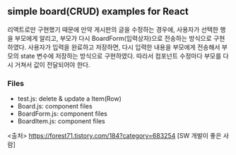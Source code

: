 ## simple board(CRUD) examples for React ##
리액트로만 구현했기 때문에 만약 게시판의 글을 수정하는 경우에,
사용자가 선택한 행을 부모에게 알리고, 부모가 다시 BoardForm(입력상자)으로 전송하는 방식으로 구현하였다.
사용자가 입력을 완료하고 저장하면, 다시 입력한 내용을 부모에게 전송해서 부모의 state 변수에 저장하는 방식으로 구현하였다.
따라서 컴포넌트 수정마다 부모를 다시 거쳐서 값이 전달되어야 한다.

### Files ###

- test.js: delete & update a Item(Row)
- Board.js: component files
- BoardForm.js: component files
- BoardItem.js: component files


<출처>
 https://forest71.tistory.com/184?category=683254 [SW 개발이 좋은 사람]


  
